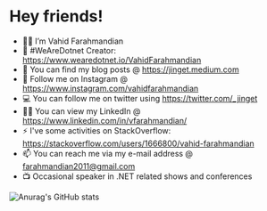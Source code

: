 # Hey friends!

- 🙎‍♂️ I’m Vahid Farahmandian
- 🤖 #WeAreDotnet Creator: https://www.wearedotnet.io/VahidFarahmandian
- 📗 You can find my blog posts @ https://jinget.medium.com
- 📣 Follow me on Instagram @ https://www.instagram.com/vahidfarahmandian
- 💻 You can follow me on twitter using https://twitter.com/_jinget
- 👨‍💻 You can view my LinkedIn @ https://www.linkedin.com/in/vfarahmandian/
- ⚡ I've some activities on StackOverflow: https://stackoverflow.com/users/1666800/vahid-farahmandian
- 📫 You can reach me via my e-mail address @ farahmandian2011@gmail.com
- 📺 Occasional speaker in .NET related shows and conferences

![Anurag's GitHub stats](https://github-readme-stats.vercel.app/api?username=vahidfarahmandian&count_private=true)

